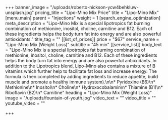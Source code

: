 +++
banner_image = "/uploads/roberto-nickson-ycw4behkluw-unsplash.jpg"
pricing_title = "Lipo-Mino Mix Price"
title = "Lipo-Mino Mix"
[menu.main]
parent = "Injections"
weight = 1
[search_engine_optimization]
meta_description = "Lipo-Mino Mix is a special lipotropics fat burning combination of methionine, inositol, choline, carnitine and B12. Each of these ingredients helps the body turn fat into energy and are also powerful antioxidants."
title_tag = ""
[[list_of_prices]]
price = "$67"
service_name = "Lipo-Mino Mix (Weight Loss)"
subtitle = "45 min"
[[service_list]]
body_text = "Lipo-Mino Mix is a special lipotropics fat burning combination of methionine, inositol, choline, carnitine and B12. Each of these ingredients helps the body turn fat into energy and are also powerful antioxidants. In addition to the Lipotropics blend, Lipo-Mino also contains a mixture of B vitamins which further help to facilitate fat loss and increase energy. The formula is then completed by adding ingredients to reduce appetite, build muscle and promote a healthy immune system).\n\n* Pyridoxine (B6)\n* Methionine\n* Inositol\n* Choline\n* Hydroxocobalamin\n* Thiamine (B1)\n* Riboflavin (B2)\n* Carnitine"
heading = "Lipo-Mino Mix (Weight Loss)"
image = "/uploads/fountain-of-youth.jpg"
video_text = ""
video_title = ""
youtube_video = ""

+++
